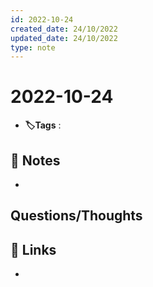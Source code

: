 ```yaml
---
id: 2022-10-24
created_date: 24/10/2022
updated_date: 24/10/2022
type: note
---
```


#  2022-10-24
- **🏷️Tags** :   
[ ](#anki-card)
## 📝 Notes
- 


## Questions/Thoughts


## 🔗 Links
- 